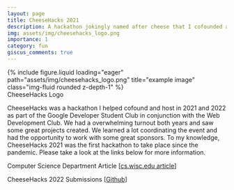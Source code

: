 ```yaml
---
layout: page
title: CheeseHacks 2021
description: A hackathon jokingly named after cheese that I cofounded and helped host not just once, but twice!
img: assets/img/cheesehacks_logo.png
importance: 1
category: fun
giscus_comments: true
---
```


<div class="row">
    <div class="col-sm mt-3 mt-md-0">
        {% include figure.liquid loading="eager" path="assets/img/cheesehacks_logo.png" title="example image" class="img-fluid rounded z-depth-1" %}
    </div>
</div>
<div class="caption">
    CheeseHacks Logo
</div>

CheeseHacks was a hackathon I helped cofound and host in 2021 and 2022 as part of the Google Developer Student Club in conjunction with the Web Development Club. We had a overwhelming turnout both years and saw some great projects created. We learned a lot coordinating the event and had the opportunity to work with some great sponsors. To my knowledge, CheeseHacks 2021 was the first hackathon to take place since the pandemic. Please take a look at the links below for more information.

Computer Science Department Article [[cs.wisc.edu article](https://www.cs.wisc.edu/2021/11/09/cheesehacks-hackathon-participants-build-apps-to-address-real-world-issues-eat-a-lot-of-cheese/)]

CheeseHacks 2022 Submissions [[Github](https://github.com/Michaelmvh/CheeseHacks2022Submissions)]
